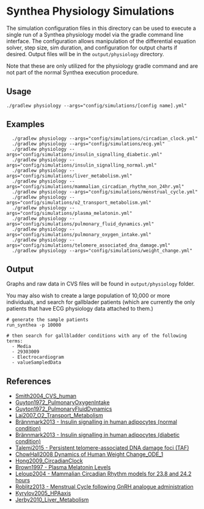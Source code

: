 # Synthea Physiology Simulations

The simulation configuration files in this directory can be used to execute
a single run of a Synthea physiology model via the gradle command line interface.
The configuration allows manipulation of the differential equation solver, step
size, sim duration, and configuration for output charts if desired. Output
files will be in the `output/physiology` directory.

Note that these are only utilized for the physiology gradle command and are not
part of the normal Synthea execution procedure.


## Usage

`./gradlew physiology --args="config/simulations/[config name].yml"`


## Examples  

```
  ./gradlew physiology --args="config/simulations/circadian_clock.yml"
  ./gradlew physiology --args="config/simulations/ecg.yml"
  ./gradlew physiology --args="config/simulations/insulin_signalling_diabetic.yml"
  ./gradlew physiology --args="config/simulations/insulin_signalling_normal.yml"
  ./gradlew physiology --args="config/simulations/liver_metabolism.yml"
  ./gradlew physiology --args="config/simulations/mammalian_circadian_rhythm_non_24hr.yml"
  ./gradlew physiology --args="config/simulations/menstrual_cycle.yml"
  ./gradlew physiology --args="config/simulations/o2_transport_metabolism.yml"
  ./gradlew physiology --args="config/simulations/plasma_melatonin.yml"  
  ./gradlew physiology --args="config/simulations/pulmonary_fluid_dynamics.yml"
  ./gradlew physiology --args="config/simulations/pulmonary_oxygen_intake.yml"
  ./gradlew physiology --args="config/simulations/telomere_associated_dna_damage.yml"
  ./gradlew physiology --args="config/simulations/weight_change.yml"
```

## Output 

Graphs and raw data in CVS files will be found in `output/physiology` folder.  

You may also wish to create a large population of 10,000 or more individuals, and search for gallblader patients (which are currently the only patients that have ECG physiology data attached to them.)

```
# generate the sample patients
run_synthea -p 10000

# then search for gallbladder conditions with any of the following terms:
  - Media
  - 29303009 
  - Electrocardiogram
  - valueSampledData
```

## References  

- [Smith2004_CVS_human](https://www.ebi.ac.uk/biomodels/MODEL1006230000) 
- [Guyton1972_PulmonaryOxygenIntake](https://www.ebi.ac.uk/biomodels/MODEL0911047946) 
- [Guyton1972_PulmonaryFluidDynamics](https://www.ebi.ac.uk/biomodels/MODEL0911091440) 
- [Lai2007_O2_Transport_Metabolism](https://www.ebi.ac.uk/biomodels/BIOMD0000000248) 
- [Brännmark2013 - Insulin signalling in human adipocytes (normal condition)](https://www.ebi.ac.uk/biomodels/BIOMD0000000448) 
- [Brännmark2013 - Insulin signalling in human adipocytes (diabetic condition)](https://www.ebi.ac.uk/biomodels/BIOMD0000000449) 
- [Talemi2015 - Persistent telomere-associated DNA damage foci (TAF)](https://www.ebi.ac.uk/biomodels/MODEL1412200000) 
- [ChowHall2008 Dynamics of Human Weight Change_ODE_1](https://www.ebi.ac.uk/biomodels/BIOMD0000000901) 
- [Hong2009_CircadianClock](https://www.ebi.ac.uk/biomodels/BIOMD0000000216) 
- [Brown1997 - Plasma Melatonin Levels](https://www.ebi.ac.uk/biomodels/BIOMD0000000672) 
- [Leloup2004 - Mammalian Circadian Rhythm models for 23.8 and 24.2 hours](https://www.ebi.ac.uk/biomodels/BIOMD0000000975)  
- [Roblitz2013 - Menstrual Cycle following GnRH analogue administration](https://www.ebi.ac.uk/biomodels/BIOMD0000000494) 
- [Kyrylov2005_HPAaxis](https://www.ebi.ac.uk/biomodels/MODEL0478740924) 
- [Jerby2010_Liver_Metabolism](https://www.ebi.ac.uk/biomodels/MODEL1009150002)


